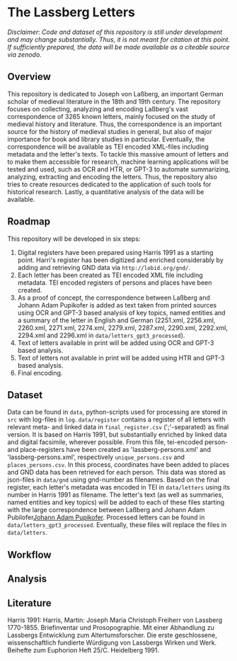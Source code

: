 # The Lassberg Letters
*Disclaimer: Code and dataset of this repository is still under development and may change substantially. Thus, it is not meant for citation at this point. If sufficiently prepared, the data will be made available as a citeable source via zenodo.*

## Overview
This repository is dedicated to Joseph von Laßberg, an important German scholar of medieval literature in the 18th and 19th century. The repository focuses on collecting, analyzing and encoding Laßberg's vast correspondence of 3265 known letters, mainly focused on the study of medieval history and literature. Thus, the correspondence is an important source for the history of medieval studies in general, but also of major importance for book and library studies in particular. Eventually, the correspondence will be available as TEI encoded XML-files including metadata and the letter's texts. To tackle this massive amount of letters and to make them accessible for research, machine learning applications will be tested and used, such as OCR and HTR, or GPT-3 to automate summarizing, analyzing, extracting and encoding the letters. Thus, the repository also tries to create resources dedicated to the application of such tools for historical research. Lastly, a quantitative analysis of the data will be available. 

## Roadmap
This repository will be developed in six steps:
1. Digital registers have been prepared using Harris 1991 as a starting point. Harri's register has been digitized and enriched considerably by adding and retrieving GND data via `http://lobid.org/gnd/`.
2. Each letter has been created as TEI encoded XML file including metadata. TEI encoded registers of persons and places have been created. 
3. As a proof of concept, the correspondence between Laßberg and Johann Adam Pupikofer is added as text taken from printed sources using OCR and GPT-3 based analysis of key topics, named entities and a summary of the letter in English and German (2251.xml, 2256.xml, 2260.xml, 2271.xml, 2274.xml, 2279.xml, 2287.xml, 2290.xml, 2292.xml, 2294.xml and 2296.xml in `data/letters_gpt3_processed`).
4. Text of letters available in print will be added using OCR and GPT-3 based analysis.
5. Text of letters not available in print will be added using HTR and GPT-3 based analysis.
6. Final encoding.

## Dataset
Data can be found in `data`, python-scripts used for processing are stored in `src` with log-files in `log`. `data/register` contains a register of all letters with relevant meta- and linked data in `final_register.csv` (';'-separated) as final version. It is based on Harris 1991, but substantially enriched by linked data and digital facsimile, wherever possible. From this file, tei-encoded person- and place-registers have been created as 'lassberg-persons.xml' and 'lassberg-persons.xml', respectively `unique_persons.csv` and `places_persons.csv`. In this process, coordinates have been added to places and GND data has been retrieved for each person. This data was stored as json-files in `data/gnd` using gnd-number as filenames. Based on the final register, each letter's metadata was encoded in TEI in `data/letters` using its number in Harris 1991 as filename. The letter's text (as well as summaries, named entities and key topics) will be added to each of these files starting with the large correspondence between Laßberg and Johann Adam Pubilofer[Johann Adam Pupikofer](https://de.wikipedia.org/wiki/Johann_Adam_Pupikofer). Processed letters can be found in `data/letters_gpt3_processed`. Eventually, these files will replace the files in `data/letters`.

## Workflow

## Analysis

## Literature
Harris 1991: Harris, Martin: Joseph Maria Christoph Freiherr von Lassberg 1770-1855. Briefinventar und Prosopographie. Mit einer Abhandlung zu Lassbergs Entwicklung zum Altertumsforscher. Die erste geschlossene, wissenschaftlich fundierte Würdigung von Lassbergs Wirken und Werk. Beihefte zum Euphorion Heft 25/C. Heidelberg 1991.